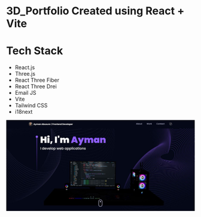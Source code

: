 # 3D_Portfolio Created using React + Vite

# Tech Stack
- React.js
- Three.js
- React Three Fiber
- React Three Drei
- Email JS
- Vite
- Tailwind CSS
- i18next

![My Image](bg.png)